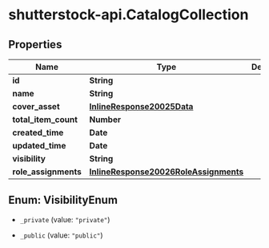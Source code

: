 # shutterstock-api.CatalogCollection

## Properties
Name | Type | Description | Notes
------------ | ------------- | ------------- | -------------
**id** | **String** |  | 
**name** | **String** |  | 
**cover_asset** | [**InlineResponse20025Data**](InlineResponse20025Data.md) |  | [optional] 
**total_item_count** | **Number** |  | 
**created_time** | **Date** |  | 
**updated_time** | **Date** |  | 
**visibility** | **String** |  | 
**role_assignments** | [**InlineResponse20026RoleAssignments**](InlineResponse20026RoleAssignments.md) |  | 


<a name="VisibilityEnum"></a>
## Enum: VisibilityEnum


* `_private` (value: `"private"`)

* `_public` (value: `"public"`)




